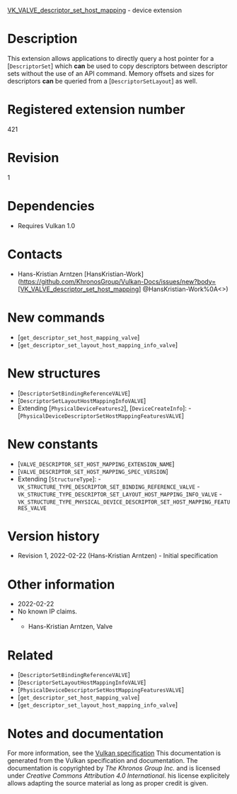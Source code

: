 [VK_VALVE_descriptor_set_host_mapping](https://www.khronos.org/registry/vulkan/specs/1.3-extensions/man/html/VK_VALVE_descriptor_set_host_mapping.html) - device extension

# Description
This extension allows applications to directly query a host pointer for a
[`DescriptorSet`] which  **can**  be used to copy descriptors between
descriptor sets without the use of an API command.
Memory offsets and sizes for descriptors  **can**  be queried from a
[`DescriptorSetLayout`] as well.

# Registered extension number
421

# Revision
1

# Dependencies
- Requires Vulkan 1.0

# Contacts
- Hans-Kristian Arntzen [HansKristian-Work](https://github.com/KhronosGroup/Vulkan-Docs/issues/new?body=[VK_VALVE_descriptor_set_host_mapping] @HansKristian-Work%0A<<Here describe the issue or question you have about the VK_VALVE_descriptor_set_host_mapping extension>>)

# New commands
- [`get_descriptor_set_host_mapping_valve`]
- [`get_descriptor_set_layout_host_mapping_info_valve`]

# New structures
- [`DescriptorSetBindingReferenceVALVE`]
- [`DescriptorSetLayoutHostMappingInfoVALVE`]
- Extending [`PhysicalDeviceFeatures2`], [`DeviceCreateInfo`]:  - [`PhysicalDeviceDescriptorSetHostMappingFeaturesVALVE`]

# New constants
- [`VALVE_DESCRIPTOR_SET_HOST_MAPPING_EXTENSION_NAME`]
- [`VALVE_DESCRIPTOR_SET_HOST_MAPPING_SPEC_VERSION`]
- Extending [`StructureType`]:  - `VK_STRUCTURE_TYPE_DESCRIPTOR_SET_BINDING_REFERENCE_VALVE`  - `VK_STRUCTURE_TYPE_DESCRIPTOR_SET_LAYOUT_HOST_MAPPING_INFO_VALVE`  - `VK_STRUCTURE_TYPE_PHYSICAL_DEVICE_DESCRIPTOR_SET_HOST_MAPPING_FEATURES_VALVE`

# Version history
- Revision 1, 2022-02-22 (Hans-Kristian Arntzen)  - Initial specification

# Other information
* 2022-02-22
* No known IP claims.
*   - Hans-Kristian Arntzen, Valve

# Related
- [`DescriptorSetBindingReferenceVALVE`]
- [`DescriptorSetLayoutHostMappingInfoVALVE`]
- [`PhysicalDeviceDescriptorSetHostMappingFeaturesVALVE`]
- [`get_descriptor_set_host_mapping_valve`]
- [`get_descriptor_set_layout_host_mapping_info_valve`]

# Notes and documentation
For more information, see the [Vulkan specification](https://www.khronos.org/registry/vulkan/specs/1.3-extensions/html/vkspec.html)
This documentation is generated from the Vulkan specification and documentation.
The documentation is copyrighted by *The Khronos Group Inc.* and is licensed under *Creative Commons Attribution 4.0 International*.
his license explicitely allows adapting the source material as long as proper credit is given.
        